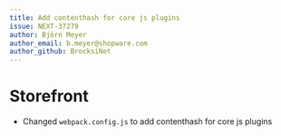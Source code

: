 ```yaml
---
title: Add contenthash for core js plugins
issue: NEXT-37279
author: Björn Meyer
author_email: b.meyer@shopware.com
author_github: BrocksiNet
---
```

# Storefront
* Changed `webpack.config.js` to add contenthash for core js plugins
